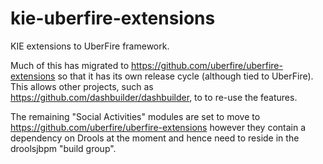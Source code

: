 kie-uberfire-extensions
=======================

KIE extensions to UberFire framework.

Much of this has migrated to https://github.com/uberfire/uberfire-extensions so that it has its own release cycle (although tied to UberFire). This allows other projects, such as https://github.com/dashbuilder/dashbuilder,  to to re-use the features.

The remaining "Social Activities" modules are set to move to https://github.com/uberfire/uberfire-extensions however they contain a dependency on Drools at the moment and hence need to reside in the droolsjbpm "build group".
